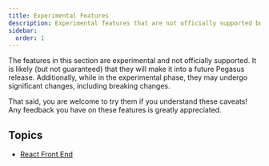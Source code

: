 ```yaml
---
title: Experimental Features
description: Experimental features that are not officially supported but may make it into future Pegasus releases
sidebar:
  order: 1
---
```


The features in this section are experimental and not officially supported.
It is likely (but not guaranteed) that they will make it into a future Pegasus release.
Additionally, while in the experimental phase, they may undergo significant changes,
including breaking changes.

That said, you are welcome to try them if you understand these caveats!
Any feedback you have on these features is greatly appreciated.

## Topics

- [React Front End](/experimental/react-front-end)

